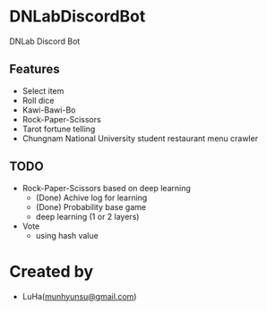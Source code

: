 # DNLabDiscordBot
DNLab Discord Bot

## Features
- Select item
- Roll dice
- Kawi-Bawi-Bo
- Rock-Paper-Scissors
- Tarot fortune telling
- Chungnam National University student restaurant menu crawler

## TODO
- Rock-Paper-Scissors based on deep learning
  - (Done) Achive log for learning
  - (Done) Probability base game
  - deep learning (1 or 2 layers)
- Vote
  - using hash value

# Created by
- LuHa(munhyunsu@gmail.com)
